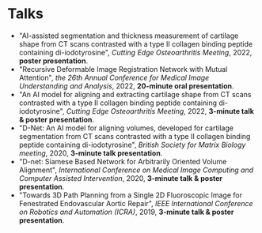 # <i class="fas fa-comment-dots"></i> Talks

- "AI-assisted segmentation and thickness measurement of cartilage shape from CT scans contrasted with a type II collagen binding peptide containing di-iodotyrosine", *Cutting Edge Osteoarthritis Meeting*, 2022, **poster presentation**. 
- "Recursive Deformable Image Registration Network with Mutual Attention", *the 26th Annual Conference for Medical Image Understanding and Analysis*, 2022, **20-minute oral presentation**. 
- "An AI model for aligning and extracting cartilage shape from CT scans contrasted with a type II collagen binding peptide containing di-iodotyrosine", *Cutting Edge Osteoarthritis Meeting*, 2022, **3-minute talk \& poster presentation**. 
- "D-Net: An AI model for aligning volumes, developed for cartilage segmentation from CT scans contrasted with a type II collagen binding peptide containing di-iodotyrosine", *British Society for Matrix Biology meeting*, 2020, **3-minute talk presentation**.
- "D-net: Siamese Based Network for Arbitrarily Oriented Volume Alignment", *International Conference on Medical Image Computing and Computer Assisted Intervention*, 2020, **3-minute talk \& poster presentation**.
- "Towards 3D Path Planning from a Single 2D Fluoroscopic Image for Fenestrated Endovascular Aortic Repair", *IEEE International Conference on Robotics and Automation (ICRA)*, 2019, **3-minute talk \& poster presentation**.
